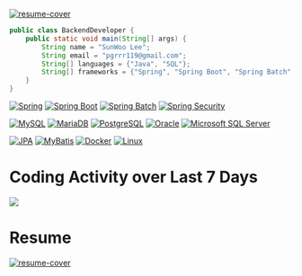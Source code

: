 [![resume-cover](https://github.com/snwlee/snwlee/assets/82517133/139a0f12-763b-4d77-b2ec-15d37e05e374 "이선우 이력서")](https://snwlee.github.io/resume/)

```java
public class BackendDeveloper {
    public static void main(String[] args) {
        String name = "SunWoo Lee";
        String email = "pgrrr119@gmail.com";
        String[] languages = {"Java", "SQL"};
        String[] frameworks = {"Spring", "Spring Boot", "Spring Batch", "Spring Security"};
    }
}
```
[![Spring](https://img.shields.io/badge/spring-6DB33F.svg?style=for-the-badge&logo=spring&logoColor=white)](https://spring.io/)
[![Spring Boot](https://img.shields.io/badge/spring%20boot-6DB33F.svg?style=for-the-badge&logo=spring%20boot&logoColor=white)](https://spring.io/)
[![Spring Batch](https://img.shields.io/badge/spring%20batch-6DB33F.svg?style=for-the-badge&logo=bookstack&logoColor=white)](https://spring.io/)
[![Spring Security](https://img.shields.io/badge/spring%20security-6DB33F.svg?style=for-the-badge&logo=spring%20security&logoColor=white)](https://spring.io/)

[![MySQL](https://img.shields.io/badge/MySQL-4479A1.svg?style=for-the-badge&logo=MySQL&logoColor=black)](https://www.mysql.com/)
[![MariaDB](https://img.shields.io/badge/mariaDB-003545.svg?style=for-the-badge&logo=mariaDB&logoColor=C1775A)](https://mariadb.org/)
[![PostgreSQL](https://img.shields.io/badge/PostgreSQL-4169E1.svg?style=for-the-badge&logo=PostgreSQL&logoColor=white)](https://www.postgresql.org/)
[![Oracle](https://img.shields.io/badge/Oracle-F80000.svg?style=for-the-badge&logo=Oracle&logoColor=white)](https://www.oracle.com/)
[![Microsoft SQL Server](https://img.shields.io/badge/MSSQL-CC2927.svg?style=for-the-badge&logo=microsoft%20sql%20server&logoColor=white)](https://en.wikipedia.org/wiki/Microsoft_SQL_Server)

[![JPA](https://img.shields.io/badge/JPA-59666C.svg?style=for-the-badge&logo=hibernate&logoColor=BAAE85)](https://spring.io/projects/spring-data-jpa)
[![MyBatis](https://img.shields.io/badge/MyBatis-black.svg?style=for-the-badge&logo=twitter&logoColor=D40000)](https://mybatis.org/mybatis-3/)
[![Docker](https://img.shields.io/badge/docker-2496ED.svg?style=for-the-badge&logo=docker&logoColor=white)](https://www.docker.com/)
[![Linux](https://img.shields.io/badge/linux-black.svg?style=for-the-badge&logo=linux&logoColor=FCC624)](https://www.linux.org/)

# Coding Activity over Last 7 Days
<a href="https://wakatime.com"><img src="https://wakatime.com/share/@9b088db3-8ede-4dad-9a4b-63489f41376c/01409e01-50a2-406e-b5d2-6dfc24795721.png" /></a>

# Resume
[![resume-cover](https://github.com/snwlee/snwlee/assets/82517133/139a0f12-763b-4d77-b2ec-15d37e05e374 "이선우 이력서")](https://snwlee.github.io/resume/)
